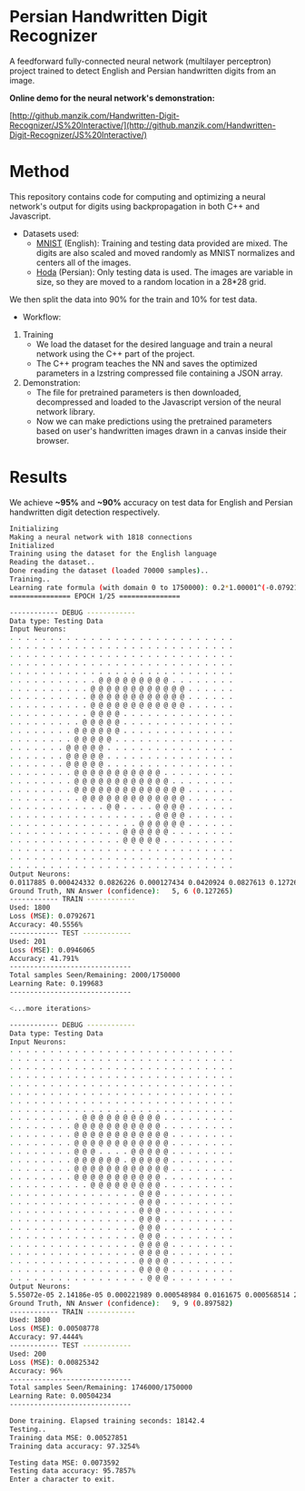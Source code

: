 # Persian Handwritten Digit Recognizer

A feedforward fully-connected neural network (multilayer perceptron) project trained to detect English and Persian handwritten digits from an image. 

 __Online demo for the neural network's demonstration:__


[http://github.manzik.com/Handwritten-Digit-Recognizer/JS%20Interactive/](http://github.manzik.com/Handwritten-Digit-Recognizer/JS%20Interactive/)

# Method
This repository contains code for computing and optimizing a neural network's output for digits using backpropagation in both C++ and Javascript.   

- Datasets used:
  - [MNIST](http://yann.lecun.com/exdb/mnist/) (English): Training and testing data provided are mixed. The digits are also scaled and moved randomly as MNIST normalizes and centers all of the images.
  - [Hoda](http://farsiocr.ir/%D9%85%D8%AC%D9%85%D9%88%D8%B9%D9%87-%D8%AF%D8%A7%D8%AF%D9%87/%D9%85%D8%AC%D9%85%D9%88%D8%B9%D9%87-%D8%A7%D8%B1%D9%82%D8%A7%D9%85-%D8%AF%D8%B3%D8%AA%D9%86%D9%88%DB%8C%D8%B3-%D9%87%D8%AF%DB%8C/) (Persian): Only testing data is used. The images are variable in size, so they are moved to a random location in a 28*28 grid. 

We then split the data into 90% for the train and 10% for test data.

- Workflow:
 1. Training
    - We load the dataset for the desired language and train a neural network using the C++ part of the project.
    - The C++ program teaches the NN and saves the optimized parameters in a lzstring compressed file containing a JSON array.  
 2. Demonstration:
    - The file for pretrained parameters is then downloaded, decompressed and loaded to the Javascript version of the neural network library.
    - Now we can make predictions using the pretrained parameters based on user's handwritten images drawn in a canvas inside their browser.

# Results
We achieve __~95%__ and __~90%__ accuracy on test data for English and Persian handwritten digit detection respectively.
```bash
Initializing
Making a neural network with 1818 connections
Initialized
Training using the dataset for the English language
Reading the dataset..
Done reading the dataset (loaded 70000 samples)..
Training..
Learning rate formula (with domain 0 to 1750000): 0.2*1.00001^(-0.0792172*x)
=============== EPOCH 1/25 ===============

------------ DEBUG ------------
Data type: Testing Data
Input Neurons:
. . . . . . . . . . . . . . . . . . . . . . . . . . . .
. . . . . . . . . . . . . . . . . . . . . . . . . . . .
. . . . . . . . . . . . . . . . . . . . . . . . . . . .
. . . . . . . . . . . . . . . . . . . . . . . . . . . .
. . . . . . . . . . . . . . . . . . . . . . . . . . . .
. . . . . . . . . . . @ @ @ @ @ @ @ @ @ . . . . . . . .
. . . . . . . . . . @ @ @ @ @ @ @ @ @ @ @ @ . . . . . .
. . . . . . . . . . @ @ @ @ @ @ @ @ @ @ @ @ . . . . . .
. . . . . . . . . . @ @ @ @ @ @ @ @ @ @ @ @ . . . . . .
. . . . . . . . . . @ @ @ @ . . . . . . . . . . . . . .
. . . . . . . . . @ @ @ @ @ . . . . . . . . . . . . . .
. . . . . . . . @ @ @ @ @ @ . . . . . . . . . . . . . .
. . . . . . . . @ @ @ @ @ . . . . . . . . . . . . . . .
. . . . . . . @ @ @ @ @ . . . . . . . . . . . . . . . .
. . . . . . . @ @ @ @ @ . . . . . . . . . . . . . . . .
. . . . . . . @ @ @ @ @ . . . . . . . . . . . . . . . .
. . . . . . . . @ @ @ @ @ @ @ @ @ @ @ . . . . . . . . .
. . . . . . . . @ @ @ @ @ @ @ @ @ @ @ @ . . . . . . . .
. . . . . . . . @ @ @ @ @ @ @ @ @ @ @ @ @ @ . . . . . .
. . . . . . . . . @ @ @ @ @ @ @ @ @ @ @ @ @ . . . . . .
. . . . . . . . . . . . @ @ . . . . @ @ @ @ . . . . . .
. . . . . . . . . . . . . . . . . . @ @ @ @ . . . . . .
. . . . . . . . . . . . . . . . @ @ @ @ @ @ . . . . . .
. . . . . . . . . . . . . . @ @ @ @ @ @ . . . . . . . .
. . . . . . . . . . . . . . @ @ @ @ @ . . . . . . . . .
. . . . . . . . . . . . . . . . . . . . . . . . . . . .
. . . . . . . . . . . . . . . . . . . . . . . . . . . .
. . . . . . . . . . . . . . . . . . . . . . . . . . . .
Output Neurons:
0.0117885 0.000424332 0.0826226 0.000127434 0.0420924 0.0827613 0.127265 9.65009e-05 0.0104568 0.00392281
Ground Truth, NN Answer (confidence):   5, 6 (0.127265)
------------ TRAIN ------------
Used: 1800
Loss (MSE): 0.0792671
Accuracy: 40.5556%
------------ TEST ------------
Used: 201
Loss (MSE): 0.0946065
Accuracy: 41.791%
------------------------------
Total samples Seen/Remaining: 2000/1750000
Learning Rate: 0.199683
------------------------------

<...more iterations>

------------ DEBUG ------------
Data type: Testing Data
Input Neurons:
. . . . . . . . . . . . . . . . . . . . . . . . . . . .
. . . . . . . . . . . . . . . . . . . . . . . . . . . .
. . . . . . . . . . . . . . . . . . . . . . . . . . . .
. . . . . . . . . . . . . . . . . . . . . . . . . . . .
. . . . . . . . . . . . . . . . . . . . . . . . . . . .
. . . . . . . . . . . . . . . . . . . . . . . . . . . .
. . . . . . . . . . . . . . . . . . . . . . . . . . . .
. . . . . . . . . . . . . . . . . . . . . . . . . . . .
. . . . . . . . . @ @ @ @ @ @ @ @ @ @ . . . . . . . . .
. . . . . . . . @ @ @ @ @ @ @ @ @ @ @ . . . . . . . . .
. . . . . . . . @ @ @ @ @ @ @ @ @ @ @ @ . . . . . . . .
. . . . . . . . @ @ @ @ @ @ @ @ @ @ @ @ . . . . . . . .
. . . . . . . . @ @ @ . . . . @ @ @ @ @ . . . . . . . .
. . . . . . . . @ @ @ @ @ @ . @ @ @ @ @ . . . . . . . .
. . . . . . . . @ @ @ @ @ @ @ @ @ @ @ @ . . . . . . . .
. . . . . . . . @ @ @ @ @ @ @ @ @ @ @ . . . . . . . . .
. . . . . . . . . . @ @ @ @ @ @ @ @ @ . . . . . . . . .
. . . . . . . . . . . . . . . . @ @ @ . . . . . . . . .
. . . . . . . . . . . . . . . . @ @ @ . . . . . . . . .
. . . . . . . . . . . . . . . . @ @ @ . . . . . . . . .
. . . . . . . . . . . . . . . . @ @ @ . . . . . . . . .
. . . . . . . . . . . . . . . . @ @ @ . . . . . . . . .
. . . . . . . . . . . . . . . . @ @ @ . . . . . . . . .
. . . . . . . . . . . . . . . . @ @ @ @ . . . . . . . .
. . . . . . . . . . . . . . . . @ @ @ @ . . . . . . . .
. . . . . . . . . . . . . . . . @ @ @ @ . . . . . . . .
. . . . . . . . . . . . . . . . @ @ @ @ . . . . . . . .
. . . . . . . . . . . . . . . . . @ @ @ . . . . . . . .
Output Neurons:
5.55072e-05 2.14186e-05 0.000221989 0.000548984 0.0161675 0.000568514 2.04476e-05 0.0459686 2.8843e-05 0.897582
Ground Truth, NN Answer (confidence):   9, 9 (0.897582)
------------ TRAIN ------------
Used: 1800
Loss (MSE): 0.00508778
Accuracy: 97.4444%
------------ TEST ------------
Used: 200
Loss (MSE): 0.00825342
Accuracy: 96%
------------------------------
Total samples Seen/Remaining: 1746000/1750000
Learning Rate: 0.00504234
------------------------------

Done training. Elapsed training seconds: 18142.4
Testing..
Training data MSE: 0.00527851
Training data accuracy: 97.3254%

Testing data MSE: 0.0073592
Testing data accuracy: 95.7857%
Enter a character to exit.


```
